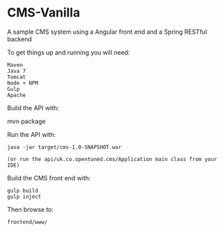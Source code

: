 # CMS-Vanilla
A sample CMS system using a Angular front end and a Spring RESTful backend

To get things up and running you will need:

    Maven
    Java 7
    Tomcat
    Node + NPM
    Gulp
    Apache
    

Build the API with:

   mvn package

Run the API with:

    java -jar target/cms-1.0-SNAPSHOT.war
    
    (or run the api/uk.co.opentuned.cms/Application main class from your IDE)
   
Build the CMS front end with:

    gulp build
    gulp inject
    
Then browse to:

    frontend/www/